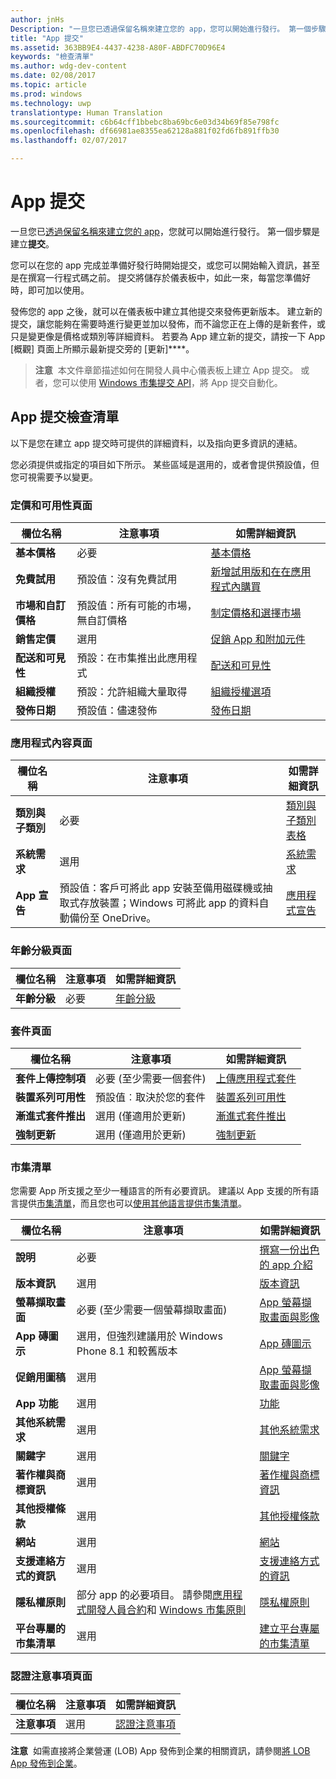 ```yaml
---
author: jnHs
Description: "一旦您已透過保留名稱來建立您的 app，您可以開始進行發行。 第一個步驟是建立提交項。"
title: "App 提交"
ms.assetid: 363BB9E4-4437-4238-A80F-ABDFC70D96E4
keywords: "檢查清單"
ms.author: wdg-dev-content
ms.date: 02/08/2017
ms.topic: article
ms.prod: windows
ms.technology: uwp
translationtype: Human Translation
ms.sourcegitcommit: c6b64cff1bbebc8ba69bc6e03d34b69f85e798fc
ms.openlocfilehash: df66981ae8355ea62128a881f02fd6fb891ffb30
ms.lasthandoff: 02/07/2017

---
```


# <a name="app-submissions"></a>App 提交


一旦您已[透過保留名稱來建立您的 app](create-your-app-by-reserving-a-name.md)，您就可以開始進行發行。 第一個步驟是建立**提交**。

您可以在您的 app 完成並準備好發行時開始提交，或您可以開始輸入資訊，甚至是在撰寫一行程式碼之前。 提交將儲存於儀表板中，如此一來，每當您準備好時，即可加以使用。

發佈您的 app 之後，就可以在儀表板中建立其他提交來發佈更新版本。 建立新的提交，讓您能夠在需要時進行變更並加以發佈，而不論您正在上傳的是新套件，或只是變更像是價格或類別等詳細資料。 若要為 App 建立新的提交，請按一下 App [概觀] 頁面上所顯示最新提交旁的 [更新]****。

> **注意**&nbsp;&nbsp;本文件章節描述如何在開發人員中心儀表板上建立 App 提交。 或者，您可以使用 [Windows 市集提交 API](../monetize/create-and-manage-submissions-using-windows-store-services.md)，將 App 提交自動化。

## <a name="app-submission-checklist"></a>App 提交檢查清單


以下是您在建立 app 提交時可提供的詳細資料，以及指向更多資訊的連結。

您必須提供或指定的項目如下所示。 某些區域是選用的，或者會提供預設值，但您可視需要予以變更。

### <a name="pricing-and-availability-page"></a>定價和可用性頁面
| 欄位名稱                    | 注意事項                                       | 如需詳細資訊                                                             |
|-------------------------------|---------------------------------------------|---------------------------------------------------------------------------|
| **基本價格**                | 必要                                    | [基本價格](set-app-pricing-and-availability.md#base-price)              |
| **免費試用**                | 預設值：沒有免費試用                      | [新增試用版和在在應用程式內購買](https://msdn.microsoft.com/library/windows/apps/jj193599)  |
| **市場和自訂價格** | 預設值：所有可能的市場，無自訂價格 | [制定價格和選擇市場](define-pricing-and-market-selection.md)              |
| **銷售定價**              | 選用                                    | [促銷 App 和附加元件](put-apps-and-add-ons-on-sale.md)                                       |
| **配送和可見性** | 預設：在市集推出此應用程式 | [配送和可見性](set-app-pricing-and-availability.md#distribution-and-visibility) |
| **組織授權**    | 預設：允許組織大量取得 | [組織授權選項](organizational-licensing.md)                        |
| **發佈日期**                | 預設值：儘速發佈      | [發佈日期](set-app-pricing-and-availability.md#publish-date)          |

<span/>

### <a name="app-properties-page"></a>應用程式內容頁面

| 欄位名稱                    | 注意事項                                       | 如需詳細資訊                                                             |
|-------------------------------|---------------------------------------------|---------------------------------------------------------------------------|
| **類別與子類別**  | 必要                                    | [類別與子類別表格](category-and-subcategory-table.md)       |
| **系統需求**      | 選用                                    | [系統需求](enter-app-properties.md#system-requirements)      |
| **App 宣告**          | 預設值：客戶可將此 app 安裝至備用磁碟機或抽取式存放裝置；Windows 可將此 app 的資料自動備份至 OneDrive。 | [應用程式宣告](app-declarations.md) |

<span/>

### <a name="age-ratings-page"></a>年齡分級頁面

| 欄位名稱                    | 注意事項                                       | 如需詳細資訊                          |
|-------------------------------|---------------------------------------------|----------------------------------------|
| **年齡分級**               | 必要                                    | [年齡分級](age-ratings.md)          |

<span/>

### <a name="packages-page"></a>套件頁面

| 欄位名稱                    | 注意事項                                  | 如需詳細資訊                          |
|-------------------------------|----------------------------------------|----------------------------------------|
| **套件上傳控制項**    | 必要 (至少需要一個套件)        | [上傳應用程式套件](upload-app-packages.md) |
| **裝置系列可用性** | 預設值︰取決於您的套件       | [裝置系列可用性](upload-app-packages.md#device-family-availability) |
| **漸進式套件推出**   | 選用 (僅適用於更新)            | [漸進式套件推出](gradual-package-rollout.md) |
| **強制更新**          | 選用 (僅適用於更新)            | [強制更新](upload-app-packages.md#mandatory-update)

<span/>

### <a name="store-listings"></a>市集清單

您需要 App 所支援之至少一種語言的所有必要資訊。 建議以 App 支援的所有語言提供[市集清單](create-app-store-listings.md)，而且您也可以[使用其他語言提供市集清單](create-app-store-listings.md#store-listing-languages)。

| 欄位名稱                    | 注意事項                                       | 如需詳細資訊                                                     |
|-------------------------------|---------------------------------------------|-------------------------------------------------------------------|
| **說明**               | 必要                                    | [撰寫一份出色的 app 介紹](write-a-great-app-description.md) |
| **版本資訊**             | 選用                                    | [版本資訊](create-app-store-listings.md#release-notes)         |
| **螢幕擷取畫面**               | 必要 (至少需要一個螢幕擷取畫面)          | [App 螢幕擷取畫面與影像](app-screenshots-and-images.md)       |
| **App 磚圖示**             | 選用，但強烈建議用於 Windows Phone 8.1 和較舊版本 | [App 磚圖示](create-app-store-listings.md#app-tile-icon) |
| **促銷用圖稿**       | 選用                                    | [App 螢幕擷取畫面與影像](app-screenshots-and-images.md)       |
| **App 功能**              | 選用                                    | [功能](create-app-store-listings.md#app-features)               |
| **其他系統需求**      | 選用                                    | [其他系統需求](create-app-store-listings.md#additional-system-requirements) |
| **關鍵字**                  | 選用                                    | [關鍵字](create-app-store-listings.md#keywords)                   |
| **著作權與商標資訊** | 選用                                 | [著作權與商標資訊](create-app-store-listings.md#copyright-and-trademark-info) |
| **其他授權條款**  | 選用                                    | [其他授權條款](create-app-store-listings.md#additional-license-terms) |
| **網站**                   | 選用                                    | [網站](create-app-store-listings.md#website)                     |
| **支援連絡方式的資訊**      | 選用                                    | [支援連絡方式的資訊](create-app-store-listings.md)                |
| **隱私權原則**            | 部分 app 的必要項目。 請參閱[應用程式開發人員合約](https://msdn.microsoft.com/library/windows/apps/hh694058)和 [Windows 市集原則](https://msdn.microsoft.com/library/windows/apps/dn764944.aspx#pol_10_5_1) | [隱私權原則](create-app-store-listings.md#privacy-policy) |
| **平台專屬的市集清單** | 選用                               | [建立平台專屬的市集清單](create-platform-specific-store-listings.md) |

<span/>

### <a name="notes-for-certification-page"></a>認證注意事項頁面

| 欄位名稱                    | 注意事項                                       | 如需詳細資訊                                                     |
|-------------------------------|---------------------------------------------|-------------------------------------------------------------------|
| **注意事項**                     | 選用                                    | [認證注意事項](notes-for-certification.md)             |

<span/>

**注意**&nbsp;&nbsp;如需直接將企業營運 (LOB) App 發佈到企業的相關資訊，請參閱[將 LOB App 發佈到企業](distribute-lob-apps-to-enterprises.md)。

